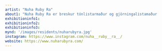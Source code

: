 ```yaml
---
artist: "Nuha Ruby Ra"
about1: "Nuha Ruby Ra er breskur tónlistarmaður og gjörningalistamaður. Eftir útgáfu á tveimur EP-plötum, þar á meðal nýjustu EP hennar 'Machine Like Me' sem kom í mars 2023 og er metnaðarfyllsta verk hennar til þessa, hefur Nuha verið stöðugt á tónleikaferðalagi um Bretland og Evrópu með hljómsveitum eins og Self Esteem, Yard Act, Warmduscher, King Gizzard and the Wizard Lizard og fleiri. Hún hefur komið fram á mörgum hátíðum víðs vegar um Bretland og Evrópu, þar á meðal Glastonbury, The Great Escape, Green Man, og á síðasta ári lék hún á LungA! Á þessu ári mun Nuha ganga til liðs við tattú ráðstefnuna með nýtt verkefni sem kallast UNTAMED YOUTH."
exhibitioninfo1:
exhibitioninfo2: 
exhibitioninfo3: 
mynd: '/images/residents/nuharubyra.jpg'
instagram: https://www.instagram.com/nuha__ruby__ra__/
website: https://www.nuharubyra.com/
---
```

